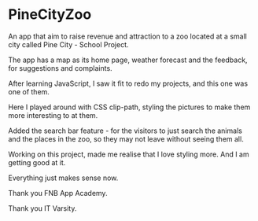 # PineCityZoo
An app that aim to raise revenue and attraction to a zoo located at a small city called Pine City - School Project.

The app has a map as its home page, weather forecast and the feedback, for suggestions and complaints.

After learning JavaScript, I saw it fit to redo my projects, and this one was one of them.

Here I played around with CSS clip-path, styling the pictures to make them more interesting to at them.

Added the search bar feature - for the visitors to just search the animals and the places in the zoo, so they may not leave without seeing them all.

Working on this project, made me realise that I love styling more. And I am getting good at it.

Everything just makes sense now. 

Thank you FNB App Academy.

Thank you IT Varsity.
